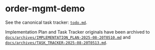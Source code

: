 # order-mgmt-demo
See the canonical task tracker: [`todo.md`](todo.md:1).

Implementation Plan and Task Tracker originals have been archived to [`docs/archives/IMPLEMENTATION_PLAN-2025-08-20T0510.md`](docs/archives/IMPLEMENTATION_PLAN-2025-08-20T0510.md:1) and [`docs/archives/TASK_TRACKER-2025-08-20T0513.md`](docs/archives/TASK_TRACKER-2025-08-20T0513.md:1).